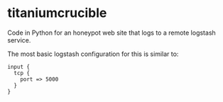 # titaniumcrucible

Code in Python for an honeypot web site that logs to a remote logstash service.


The most basic logstash configuration for this is similar to:

```
input {
  tcp {
    port => 5000
  }
}
```

